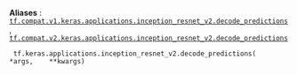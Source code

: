 **Aliases** : [ `tf.compat.v1.keras.applications.inception_resnet_v2.decode_predictions` ](/api_docs/python/tf/keras/applications/inception_resnet_v2/decode_predictions), [ `tf.compat.v2.keras.applications.inception_resnet_v2.decode_predictions` ](/api_docs/python/tf/keras/applications/inception_resnet_v2/decode_predictions)

```
 tf.keras.applications.inception_resnet_v2.decode_predictions(    *args,    **kwargs) 
```


